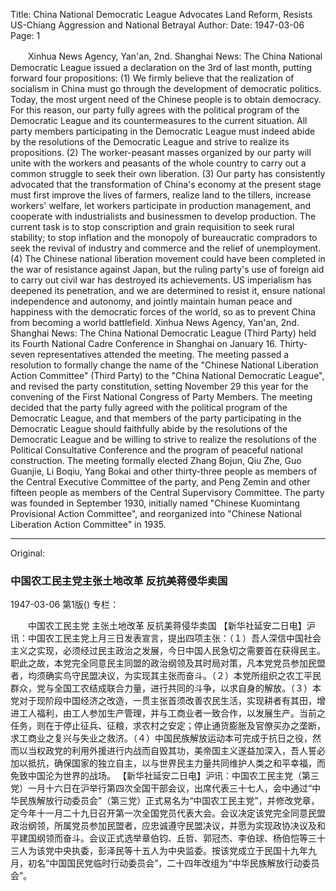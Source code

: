 Title: China National Democratic League Advocates Land Reform, Resists US-Chiang Aggression and National Betrayal
Author:
Date: 1947-03-06
Page: 1

　　Xinhua News Agency, Yan'an, 2nd. Shanghai News: The China National Democratic League issued a declaration on the 3rd of last month, putting forward four propositions: (1) We firmly believe that the realization of socialism in China must go through the development of democratic politics. Today, the most urgent need of the Chinese people is to obtain democracy. For this reason, our party fully agrees with the political program of the Democratic League and its countermeasures to the current situation. All party members participating in the Democratic League must indeed abide by the resolutions of the Democratic League and strive to realize its propositions. (2) The worker-peasant masses organized by our party will unite with the workers and peasants of the whole country to carry out a common struggle to seek their own liberation. (3) Our party has consistently advocated that the transformation of China's economy at the present stage must first improve the lives of farmers, realize land to the tillers, increase workers' welfare, let workers participate in production management, and cooperate with industrialists and businessmen to develop production. The current task is to stop conscription and grain requisition to seek rural stability; to stop inflation and the monopoly of bureaucratic compradors to seek the revival of industry and commerce and the relief of unemployment. (4) The Chinese national liberation movement could have been completed in the war of resistance against Japan, but the ruling party's use of foreign aid to carry out civil war has destroyed its achievements. US imperialism has deepened its penetration, and we are determined to resist it, ensure national independence and autonomy, and jointly maintain human peace and happiness with the democratic forces of the world, so as to prevent China from becoming a world battlefield.
    Xinhua News Agency, Yan'an, 2nd. Shanghai News: The China National Democratic League (Third Party) held its Fourth National Cadre Conference in Shanghai on January 16. Thirty-seven representatives attended the meeting. The meeting passed a resolution to formally change the name of the "Chinese National Liberation Action Committee" (Third Party) to the "China National Democratic League", and revised the party constitution, setting November 29 this year for the convening of the First National Congress of Party Members. The meeting decided that the party fully agreed with the political program of the Democratic League, and that members of the party participating in the Democratic League should faithfully abide by the resolutions of the Democratic League and be willing to strive to realize the resolutions of the Political Consultative Conference and the program of peaceful national construction. The meeting formally elected Zhang Bojun, Qiu Zhe, Guo Guanjie, Li Boqiu, Yang Bokai and other thirty-three people as members of the Central Executive Committee of the party, and Peng Zemin and other fifteen people as members of the Central Supervisory Committee. The party was founded in September 1930, initially named "Chinese Kuomintang Provisional Action Committee", and reorganized into "Chinese National Liberation Action Committee" in 1935.



<hr /> 

Original: 


### 中国农工民主党主张土地改革  反抗美蒋侵华卖国

1947-03-06
第1版()
专栏：

　　中国农工民主党
    主张土地改革
    反抗美蒋侵华卖国
    【新华社延安二日电】沪讯：中国农工民主党上月三日发表宣言，提出四项主张：（１）吾人深信中国社会主义之实现，必须经过民主政治之发展，今日中国人民急切之需要首在获得民主。职此之故，本党完全同意民主同盟的政治纲领及其时局对策，凡本党党员参加民盟者，均须确实鸟守民盟决议，为实现其主张而奋斗。（２）本党所组织之农工平民群众，党与全国工农结成联合力量，进行共同的斗争，以求自身的解放。（３）本党对于现阶段中国经济之改造，一贯主张首须改善农民生活，实现耕者有其田，增进工人福利，由工人参加生产管理，并与工商业者一致合作，以发展生产。当前之任务，则在于停止征兵、征粮，求农村之安定；停止通货膨胀及官僚买办之垄断，求工商业之复兴与失业之救济。（４）中国民族解放运动本可完成于抗日之役，然而以当权政党的利用外援进行内战而自毁其功，美帝国主义遂益加深入，吾人誓必加以抵抗，确保国家的独立自主，以与世界民主力量共同维护人类之和平幸福，而免致中国沦为世界的战场。
    【新华社延安二日电】沪讯：中国农工民主党（第三党）一月十六日在沪举行第四次全国干部会议，出席代表三十七人，会中通过“中华民族解放行动委员会”（第三党）正式易名为“中国农工民主党”，并修改党章，定今年十一月二十九日召开第一次全国党员代表大会。会议决定该党完全同意民盟政治纲领，所属党员参加民盟者，应忠诚遵守民盟决议，并愿为实现政协决议及和平建国纲领而奋斗。会议正式选举章伯钧、丘哲、郭冠杰、李伯球、杨伯恺等三十三人为该党中央执委，彭泽民等十五人为中央监委。按该党成立于民国十九年九月，初名“中国国民党临时行动委员会”，二十四年改组为“中华民族解放行动委员会”。
